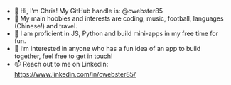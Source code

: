 - 👋 Hi, I’m Chris! My GitHub handle is: @cwebster85
- 👀 My main hobbies and interests are coding, music, football, languages (Chinese!) and travel.
- 🌱 I am proficient in JS, Python and build mini-apps in my free time for fun.
- 💞️ I’m interested in anyone who has a fun idea of an app to build together, feel free to get in touch!
- 📫 Reach out to me on LinkedIn: https://www.linkedin.com/in/cwebster85/
